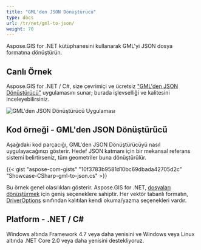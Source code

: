 ```yaml
---
title: "GML'den JSON Dönüştürücü"
type: docs
url: /tr/net/gml-to-json/
weight: 70
---
```


Aspose.GIS for .NET kütüphanesini kullanarak GML'yi JSON dosya formatına dönüştürün.

## **Canlı Örnek**

Aspose.GIS for .NET / C#, size çevrimiçi ve ücretsiz ["GML'den JSON Dönüştürücü"](https://products.aspose.app/gis/conversion/gml-to-json) uygulamasını sunar; burada işlevselliği ve kalitesini inceleyebilirsiniz.

![GML'den JSON Dönüştürücü Uygulaması](conversion.png)

## **Kod örneği - GML'den JSON Dönüştürücü**

Aşağıdaki kod parçacığı, GML'den JSON Dönüştürücüyü nasıl uygulayacağınızı gösterir. Hedef JSON katmanı için bir mekansal referans sistemi belirtirseniz, tüm geometriler buna dönüştürülür. 

{{< gist "aspose-com-gists" "10f3783b9581d10bc69dbada42705d2c" "Showcase-CSharp-gml-to-json.cs" >}}

Bu örnek genel olasılıkları gösterir. Aspose.GIS for .NET, [dosyaları dönüştürmek](https://docs.aspose.com/gis/net/vector-layers/) için geniş seçeneklere sahiptir. Her vektör tabanlı formatın, [DriverOptions](https://reference.aspose.com/gis/net/aspose.gis/driveroptions) sınıfından kalıtılan kendi okuma/yazma seçenekleri vardır.

## **Platform - .NET / C#**

Windows altında Framework 4.7 veya daha yenisini ve Windows veya Linux altında .NET Core 2.0 veya daha yenisini destekliyoruz.
